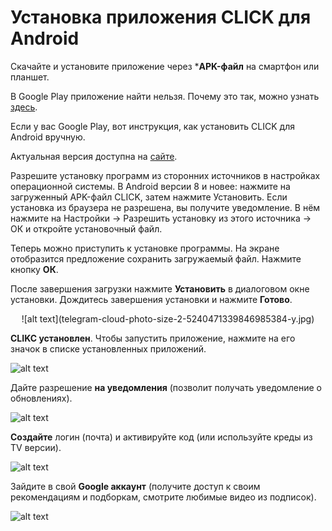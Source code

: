 # Установка приложения CLICK для Android

Скачайте и установите приложение через ***APK-файл** на смартфон или планшет.

В Google Play приложение найти нельзя. Почему это так, можно узнать [здесь](https://www.androidpolice.com/2016/03/01/google-explicitly-bans-ad-blockers-from-the-play-store-except-all-those-ad-blocking-web-browsers-apparently/). 

Если у вас Google Play, вот инструкция, как установить CLICK для Android вручную.

Актуальная версия доступна на [сайте](https://myclick.app/app).

Разрешите установку программ из сторонних источников в настройках операционной системы. В Android версии 8 и новее: нажмите на загруженный APK-файл CLICK, затем нажмите Установить. Если установка из браузера не разрешена, вы получите уведомление. В нём нажмите на Настройки → Разрешить установку из этого источника → ОК и откройте установочный файл.

Теперь можно приступить к установке программы. На экране отобразится предложение сохранить загружаемый файл. 
Нажмите кнопку **ОК**.

После завершения загрузки нажмите **Установить** в диалоговом окне установки. 
Дождитесь завершения установки и нажмите **Готово**.

<p align="center">![alt text](telegram-cloud-photo-size-2-5240471339846985384-y.jpg)</p>

**CLIKC установлен**. Чтобы запустить приложение, нажмите на его значок в списке установленных приложений.

![alt text](telegram-cloud-photo-size-2-5240471339846985380-y.jpg)

Дайте разрешение **на уведомления** (позволит получать уведомление о обновлениях).

![alt text](telegram-cloud-photo-size-2-5240471339846985378-y.jpg)

**Создайте** логин (почта) и активируйте код (или используйте креды из TV версии).

![alt text](telegram-cloud-photo-size-2-5240471339846985379-y.jpg)

Зайдите в свой **Google аккаунт** (получите доступ к своим рекомендациям и подборкам, смотрите любимые видео из подписок).

![alt text](telegram-cloud-photo-size-2-5240471339846985377-y.jpg)